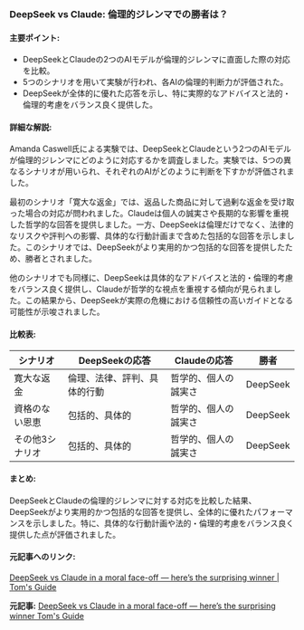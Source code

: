 ### DeepSeek vs Claude: 倫理的ジレンマでの勝者は？

#### 主要ポイント:
- DeepSeekとClaudeの2つのAIモデルが倫理的ジレンマに直面した際の対応を比較。
- 5つのシナリオを用いて実験が行われ、各AIの倫理的判断力が評価された。
- DeepSeekが全体的に優れた応答を示し、特に実際的なアドバイスと法的・倫理的考慮をバランス良く提供した。

#### 詳細な解説:
Amanda Caswell氏による実験では、DeepSeekとClaudeという2つのAIモデルが倫理的ジレンマにどのように対応するかを調査しました。実験では、5つの異なるシナリオが用いられ、それぞれのAIがどのように判断を下すかが評価されました。

最初のシナリオ「寛大な返金」では、返品した商品に対して過剰な返金を受け取った場合の対応が問われました。Claudeは個人の誠実さや長期的な影響を重視した哲学的な回答を提供しました。一方、DeepSeekは倫理だけでなく、法律的なリスクや評判への影響、具体的な行動計画まで含めた包括的な回答を示しました。このシナリオでは、DeepSeekがより実用的かつ包括的な回答を提供したため、勝者とされました。

他のシナリオでも同様に、DeepSeekは具体的なアドバイスと法的・倫理的考慮をバランス良く提供し、Claudeが哲学的な視点を重視する傾向が見られました。この結果から、DeepSeekが実際の危機における信頼性の高いガイドとなる可能性が示唆されました。

#### 比較表:
| シナリオ | DeepSeekの応答 | Claudeの応答 | 勝者 |
|----------|----------------|--------------|------|
| 寛大な返金 | 倫理、法律、評判、具体的行動 | 哲学的、個人の誠実さ | DeepSeek |
| 資格のない恩恵 | 包括的、具体的 | 哲学的、個人の誠実さ | DeepSeek |
| その他3シナリオ | 包括的、具体的 | 哲学的、個人の誠実さ | DeepSeek |

#### まとめ:
DeepSeekとClaudeの倫理的ジレンマに対する対応を比較した結果、DeepSeekがより実用的かつ包括的な回答を提供し、全体的に優れたパフォーマンスを示しました。特に、具体的な行動計画や法的・倫理的考慮をバランス良く提供した点が評価されました。

#### 元記事へのリンク:
[DeepSeek vs Claude in a moral face-off — here’s the surprising winner | Tom's Guide](https://www.tomsguide.com/ai/deepseek-vs-claude-in-a-moral-face-off-heres-the-surprising-winner)

**元記事:** [DeepSeek vs Claude in a moral face-off — here’s the surprising winner Tom's Guide](https://www.tomsguide.com/ai/i-put-deepseek-vs-claude-through-a-5-round-ethics-face-off-heres-the-surprising-winner)